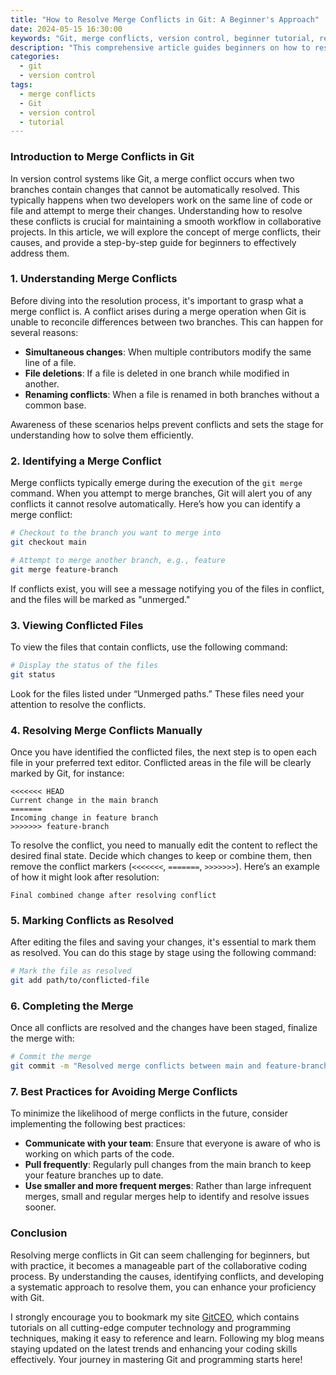 ```yaml
---
title: "How to Resolve Merge Conflicts in Git: A Beginner's Approach"
date: 2024-05-15 16:30:00
keywords: "Git, merge conflicts, version control, beginner tutorial, resolving merge conflicts"
description: "This comprehensive article guides beginners on how to resolve merge conflicts in Git, explaining the concept of merge conflicts, their causes, and providing detailed step-by-step instructions with code examples to effectively handle these situations. Understanding how to manage merge conflicts is essential for maintaining a collaborative workflow in version control. By following this guide, you'll learn not just how to resolve conflicts, but also best practices to prevent them in future collaborations. Whether you're working on a small project or part of a larger team, knowing how to resolve merge conflicts will enhance your skills in using Git effectively and efficiently."
categories:
  - git
  - version control
tags:
  - merge conflicts
  - Git
  - version control
  - tutorial
---
```


### Introduction to Merge Conflicts in Git

In version control systems like Git, a merge conflict occurs when two branches contain changes that cannot be automatically resolved. This typically happens when two developers work on the same line of code or file and attempt to merge their changes. Understanding how to resolve these conflicts is crucial for maintaining a smooth workflow in collaborative projects. In this article, we will explore the concept of merge conflicts, their causes, and provide a step-by-step guide for beginners to effectively address them.

<!-- more -->

### 1. Understanding Merge Conflicts

Before diving into the resolution process, it's important to grasp what a merge conflict is. A conflict arises during a merge operation when Git is unable to reconcile differences between two branches. This can happen for several reasons:

- **Simultaneous changes**: When multiple contributors modify the same line of a file.
- **File deletions**: If a file is deleted in one branch while modified in another.
- **Renaming conflicts**: When a file is renamed in both branches without a common base.

Awareness of these scenarios helps prevent conflicts and sets the stage for understanding how to solve them efficiently.

### 2. Identifying a Merge Conflict

Merge conflicts typically emerge during the execution of the `git merge` command. When you attempt to merge branches, Git will alert you of any conflicts it cannot resolve automatically. Here’s how you can identify a merge conflict:

```bash
# Checkout to the branch you want to merge into
git checkout main

# Attempt to merge another branch, e.g., feature
git merge feature-branch
```

If conflicts exist, you will see a message notifying you of the files in conflict, and the files will be marked as "unmerged." 

### 3. Viewing Conflicted Files

To view the files that contain conflicts, use the following command:

```bash
# Display the status of the files
git status
```

Look for the files listed under “Unmerged paths.” These files need your attention to resolve the conflicts.

### 4. Resolving Merge Conflicts Manually

Once you have identified the conflicted files, the next step is to open each file in your preferred text editor. Conflicted areas in the file will be clearly marked by Git, for instance:

```plaintext
<<<<<<< HEAD
Current change in the main branch
=======
Incoming change in feature branch
>>>>>>> feature-branch
```

To resolve the conflict, you need to manually edit the content to reflect the desired final state. Decide which changes to keep or combine them, then remove the conflict markers (`<<<<<<<`, `=======`, `>>>>>>>`). Here’s an example of how it might look after resolution:

```plaintext
Final combined change after resolving conflict
```

### 5. Marking Conflicts as Resolved

After editing the files and saving your changes, it's essential to mark them as resolved. You can do this stage by stage using the following command:

```bash
# Mark the file as resolved
git add path/to/conflicted-file
```

### 6. Completing the Merge

Once all conflicts are resolved and the changes have been staged, finalize the merge with:

```bash
# Commit the merge
git commit -m "Resolved merge conflicts between main and feature-branch"
```

### 7. Best Practices for Avoiding Merge Conflicts

To minimize the likelihood of merge conflicts in the future, consider implementing the following best practices:

- **Communicate with your team**: Ensure that everyone is aware of who is working on which parts of the code.
- **Pull frequently**: Regularly pull changes from the main branch to keep your feature branches up to date.
- **Use smaller and more frequent merges**: Rather than large infrequent merges, small and regular merges help to identify and resolve issues sooner.

### Conclusion

Resolving merge conflicts in Git can seem challenging for beginners, but with practice, it becomes a manageable part of the collaborative coding process. By understanding the causes, identifying conflicts, and developing a systematic approach to resolve them, you can enhance your proficiency with Git. 

I strongly encourage you to bookmark my site [GitCEO](https://gitceo.com), which contains tutorials on all cutting-edge computer technology and programming techniques, making it easy to reference and learn. Following my blog means staying updated on the latest trends and enhancing your coding skills effectively. Your journey in mastering Git and programming starts here!